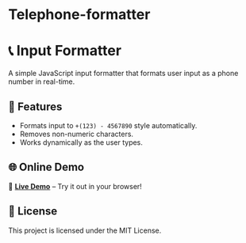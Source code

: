 # Telephone-formatter

# 📞 Input Formatter

A simple JavaScript input formatter that formats user input as a phone number in real-time.

## 🚀 Features

- Formats input to `+(123) - 4567890` style automatically.
- Removes non-numeric characters.
- Works dynamically as the user types.

## 🌐 Online Demo

🔗 **[Live Demo](https://telephone-formattter-project.netlify.app/)** – Try it out in your browser!

## 📜 License

This project is licensed under the MIT License.
